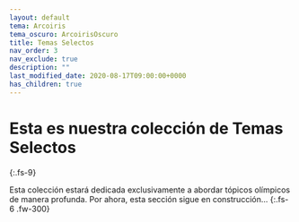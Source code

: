 ```yaml
---
layout: default
tema: Arcoiris
tema_oscuro: ArcoirisOscuro
title: Temas Selectos
nav_order: 3
nav_exclude: true
description: ""
last_modified_date: 2020-08-17T09:00:00+0000
has_children: true
---
```


# Esta es nuestra colección de Temas <span class="deg-sitio deg-sitio-texto">Selectos</span>
{:.fs-9}

Esta colección estará dedicada exclusivamente  a abordar tópicos <span class="deg-sitio deg-sitio-texto">olímpicos</span> de manera profunda. Por ahora, esta sección sigue en construcción...
{:.fs-6 .fw-300}
